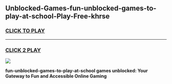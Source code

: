 
## Unblocked-Games-fun-unblocked-games-to-play-at-school-Play-Free-khrse
<h3>
<a href="https://premium76.site?title=fun-unblocked-games-to-play-at-school&ref=15A">CLICK TO PLAY</a></h3>
<hr>

<h3>
<a href="https://premium76.site?title=fun-unblocked-games-to-play-at-school&ref=15A">CLICK 2 PLAY</a>
  
</h3>

<a href="https://premium76.site?title=fun-unblocked-games-to-play-at-school&ref=15A"><img src="https://clearcache.store/games.png"></a>


**fun-unblocked-games-to-play-at-school games unblocked: Your Gateway to Fun and Accessible Online Gaming**
